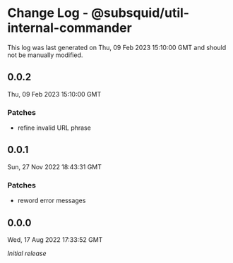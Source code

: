 # Change Log - @subsquid/util-internal-commander

This log was last generated on Thu, 09 Feb 2023 15:10:00 GMT and should not be manually modified.

## 0.0.2
Thu, 09 Feb 2023 15:10:00 GMT

### Patches

- refine invalid URL phrase

## 0.0.1
Sun, 27 Nov 2022 18:43:31 GMT

### Patches

- reword error messages

## 0.0.0
Wed, 17 Aug 2022 17:33:52 GMT

_Initial release_

